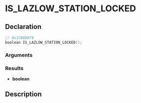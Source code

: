 # IS_LAZLOW_STATION_LOCKED

## Declaration
```cpp
// 0x1CB80079
boolean IS_LAZLOW_STATION_LOCKED();
```

### Arguments

### Results
- **boolean**

## Description
